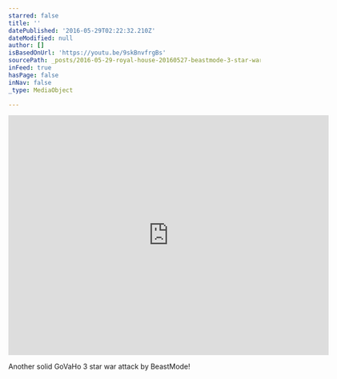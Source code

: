 ```yaml
---
starred: false
title: ''
datePublished: '2016-05-29T02:22:32.210Z'
dateModified: null
author: []
isBasedOnUrl: 'https://youtu.be/9skBnvfrgBs'
sourcePath: _posts/2016-05-29-royal-house-20160527-beastmode-3-star-war-attack.md
inFeed: true
hasPage: false
inNav: false
_type: MediaObject

---
```

<iframe src="https://cdn.embedly.com/widgets/media.html?src=https%3A%2F%2Fwww.youtube.com%2Fembed%2F9skBnvfrgBs%3Ffeature%3Doembed&amp;url=http%3A%2F%2Fwww.youtube.com%2Fwatch%3Fv%3D9skBnvfrgBs&amp;image=https%3A%2F%2Fi.ytimg.com%2Fvi%2F9skBnvfrgBs%2Fhqdefault.jpg&amp;key=b7d04c9b404c499eba89ee7072e1c4f7&amp;type=text%2Fhtml&amp;schema=youtube" width="640" height="480" scrolling="no" frameborder="0" allowfullscreen="" style=""></iframe>

Another solid GoVaHo 3 star war attack by BeastMode!